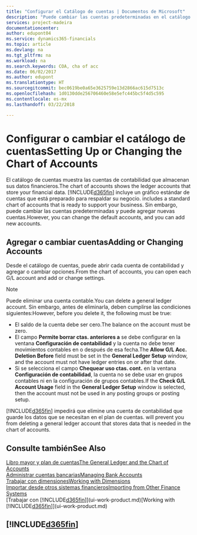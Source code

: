 ```yaml
---
title: "Configurar el Catálogo de cuentas | Documentos de Microsoft"
description: "Puede cambiar las cuentas predeterminadas en el catálogo de cuentas (COA) y puede agregar nuevas cuentas."
services: project-madeira
documentationcenter: 
author: edupont04
ms.service: dynamics365-financials
ms.topic: article
ms.devlang: na
ms.tgt_pltfrm: na
ms.workload: na
ms.search.keywords: COA, cha of acc
ms.date: 06/02/2017
ms.author: edupont
ms.translationtype: HT
ms.sourcegitcommit: bec0619be0a65e3625759e13d2866ac615d7513c
ms.openlocfilehash: 1d0130dde256706460e58e5efc445bc5f4d5c595
ms.contentlocale: es-mx
ms.lasthandoff: 03/22/2018

---
```

# <a name="setting-up-or-changing-the-chart-of-accounts"></a><span data-ttu-id="5debc-103">Configurar o cambiar el catálogo de cuentas</span><span class="sxs-lookup"><span data-stu-id="5debc-103">Setting Up or Changing the Chart of Accounts</span></span>
<span data-ttu-id="5debc-104">El catálogo de cuentas muestra las cuentas de contabilidad que almacenan sus datos financieros.</span><span class="sxs-lookup"><span data-stu-id="5debc-104">The chart of accounts shows the ledger accounts that store your financial data.</span></span> [!INCLUDE[d365fin](includes/d365fin_md.md)]<span data-ttu-id="5debc-105"> incluye un gráfico estándar de cuentas que está preparado para respaldar su negocio.</span><span class="sxs-lookup"><span data-stu-id="5debc-105"> includes a standard chart of accounts that is ready to support your business.</span></span>
<span data-ttu-id="5debc-106">Sin embargo, puede cambiar las cuentas predeterminadas y puede agregar nuevas cuentas.</span><span class="sxs-lookup"><span data-stu-id="5debc-106">However, you can change the default accounts, and you can add new accounts.</span></span>  

## <a name="adding-or-changing-accounts"></a><span data-ttu-id="5debc-107">Agregar o cambiar cuentas</span><span class="sxs-lookup"><span data-stu-id="5debc-107">Adding or Changing Accounts</span></span>
<span data-ttu-id="5debc-108">Desde el catálogo de cuentas, puede abrir cada cuenta de contabilidad y agregar o cambiar opciones.</span><span class="sxs-lookup"><span data-stu-id="5debc-108">From the chart of accounts, you can open each G/L account and add or change settings.</span></span>

> [!NOTE]  
>   <span data-ttu-id="5debc-109">Puede eliminar una cuenta contable.</span><span class="sxs-lookup"><span data-stu-id="5debc-109">You can delete a general ledger account.</span></span> <span data-ttu-id="5debc-110">Sin embargo, antes de eliminarla, deben cumplirse las condiciones siguientes:</span><span class="sxs-lookup"><span data-stu-id="5debc-110">However, before you delete it, the following must be true:</span></span>  

* <span data-ttu-id="5debc-111">El saldo de la cuenta debe ser cero.</span><span class="sxs-lookup"><span data-stu-id="5debc-111">The balance on the account must be zero.</span></span>  
* <span data-ttu-id="5debc-112">El campo **Permite borrar ctas. anteriores a** se debe configurar en la ventana **Configuración de contabilidad** y la cuenta no debe tener movimientos contables en o después de esa fecha.</span><span class="sxs-lookup"><span data-stu-id="5debc-112">The **Allow G/L Acc. Deletion Before** field must be set in the **General Ledger Setup** window, and the account must not have ledger entries on or after that date.</span></span>  
* <span data-ttu-id="5debc-113">Si se selecciona el campo **Chequear uso ctas. cont.** en la ventana **Configuración de contabilidad**, la cuenta no se debe usar en grupos contables ni en la configuración de grupos contables.</span><span class="sxs-lookup"><span data-stu-id="5debc-113">If the **Check G/L Account Usage** field in the **General Ledger Setup** window is selected, then the account must not be used in any posting groups or posting setup.</span></span>  

[!INCLUDE[d365fin](includes/d365fin_md.md)]<span data-ttu-id="5debc-114"> impedirá que elimine una cuenta de contabilidad que guarde los datos que se necesitan en el plan de cuentas.</span><span class="sxs-lookup"><span data-stu-id="5debc-114"> will prevent you from deleting a general ledger account that stores data that is needed in the chart of accounts.</span></span>  

## <a name="see-also"></a><span data-ttu-id="5debc-115">Consulte también</span><span class="sxs-lookup"><span data-stu-id="5debc-115">See Also</span></span>
[<span data-ttu-id="5debc-116">Libro mayor y plan de cuentas</span><span class="sxs-lookup"><span data-stu-id="5debc-116">The General Ledger and the Chart of Accounts</span></span>](finance-general-ledger.md)  
[<span data-ttu-id="5debc-117">Administrar cuentas bancarias</span><span class="sxs-lookup"><span data-stu-id="5debc-117">Managing Bank Accounts</span></span>](bank-manage-bank-accounts.md)  
[<span data-ttu-id="5debc-118">Trabajar con dimensiones</span><span class="sxs-lookup"><span data-stu-id="5debc-118">Working with Dimensions</span></span>](finance-dimensions.md)  
[<span data-ttu-id="5debc-119">Importar desde otros sistemas financieros</span><span class="sxs-lookup"><span data-stu-id="5debc-119">Importing from Other Finance Systems</span></span>](upload-data.md)  
<span data-ttu-id="5debc-120">[Trabajar con [!INCLUDE[d365fin](includes/d365fin_md.md)]](ui-work-product.md)</span><span class="sxs-lookup"><span data-stu-id="5debc-120">[Working with [!INCLUDE[d365fin](includes/d365fin_md.md)]](ui-work-product.md)</span></span>  

## [!INCLUDE[d365fin](includes/free_trial_md.md)]


